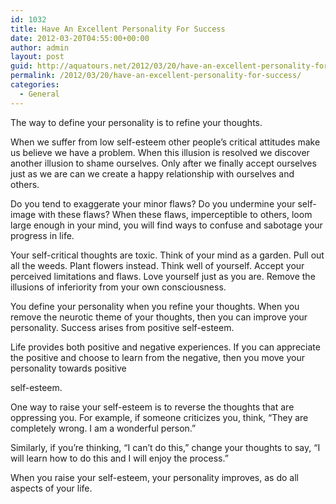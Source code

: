 ```yaml
---
id: 1032
title: Have An Excellent Personality For Success
date: 2012-03-20T04:55:00+00:00
author: admin
layout: post
guid: http://aquatours.net/2012/03/20/have-an-excellent-personality-for-success/
permalink: /2012/03/20/have-an-excellent-personality-for-success/
categories:
  - General
---
```

The way to define your personality is to refine your thoughts.

When we suffer from low self-esteem other people&#8217;s critical attitudes make us believe we have a problem. When this illusion is resolved we discover another illusion to shame ourselves. Only after we finally accept ourselves just as we are can we create a happy relationship with ourselves and others.

Do you tend to exaggerate your minor flaws? Do you undermine your self-image with these flaws? When these flaws, imperceptible to others, loom large enough in your mind, you will find ways to confuse and sabotage your progress in life.

Your self-critical thoughts are toxic. Think of your mind as a garden. Pull out all the weeds. Plant flowers instead. Think well of yourself. Accept your perceived limitations and flaws. Love yourself just as you are. Remove the illusions of inferiority from your own consciousness.

You define your personality when you refine your thoughts. When you remove the neurotic theme of your thoughts, then you can improve your personality. Success arises from positive self-esteem.

Life provides both positive and negative experiences. If you can appreciate the positive and choose to learn from the negative, then you move your personality towards positive
  
self-esteem.

One way to raise your self-esteem is to reverse the thoughts that are oppressing you. For example, if someone criticizes you, think, &#8220;They are completely wrong. I am a wonderful person.&#8221;

Similarly, if you&#8217;re thinking, &#8220;I can&#8217;t do this,&#8221; change your thoughts to say, &#8220;I will learn how to do this and I will enjoy the process.&#8221;

When you raise your self-esteem, your personality improves, as do all aspects of your life.